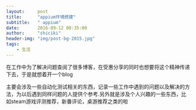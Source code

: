 ```yaml
---
layout:     post
title:      "appium环境搭建"
subtitle:   " appium"
date:       2016-09-12 00:35:00
author:     "shiciki"
header-img: "img/post-bg-2015.jpg"
tags:
    - 生活
---
```



在工作中为了解决问题查阅了很多博客，在受惠分享的同时也想要将这个精神传递下去，于是就想着开一个blog

主要会涉及一些自动化测试相关的东西，记录一些工作中遇到的问题以及解决的方法，为以后遇到同样问题的人提供个参考.另外就是涉及个人兴趣的一些东西，比如steam游戏评测推荐，新番评论，桌游推荐之类的啦 



